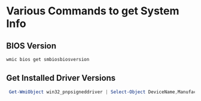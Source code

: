 # Various Commands to get System Info

## BIOS Version

```bat
wmic bios get smbiosbiosversion
```

## Get Installed Driver Versions

```PowerShell
 Get-WmiObject win32_pnpsigneddriver | Select-Object DeviceName,Manufacturer,DriverVersion
```
